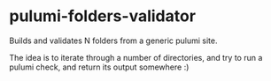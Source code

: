 # pulumi-folders-validator
Builds and validates N folders from a generic pulumi site.

The idea is to iterate through a number of directories, and try to run a pulumi check, and return its output somewhere :)
